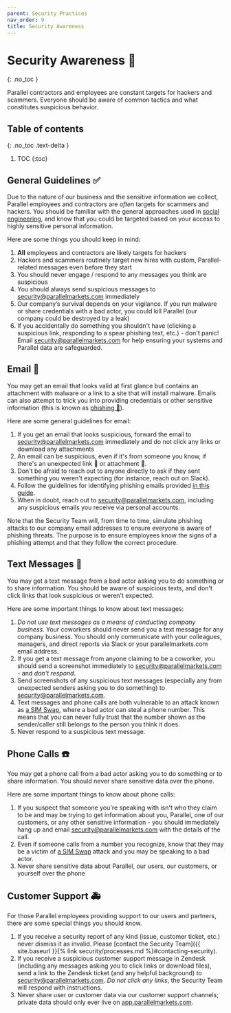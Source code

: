 ```yaml
---
parent: Security Practices
nav_order: 9
title: Security Awareness
---
```

# Security Awareness :eyes:
{: .no_toc }

Parallel contractors and employees are constant targets for hackers and scammers.  Everyone should be aware of common tactics and what constitutes suspicious behavior.

## Table of contents
{: .no_toc .text-delta }

1. TOC
{:toc}

## General Guidelines :white_check_mark:
Due to the nature of our business and the sensitive information we collect, Parallel employees and contractors are *often* targets for scammers and hackers. You should be familiar with the general approaches used in [social engineering](https://en.wikipedia.org/wiki/Social_engineering_(security)), and know that you could be targeted based on your access to highly sensitive personal information.

Here are some things you should keep in mind:
 1. **All** employees and contractors are likely targets for hackers
 1. Hackers and scammers routinely target new hires with custom, Parallel-related messages even before they start
 1. You should never engage / respond to any messages you think are suspicious
 1. You should always send suspicious messages to [security@parallelmarkets.com](mailto:security@parallelmarkets.com) immediately
 1. Our company’s survival depends on your vigilance. If you run malware or share credentials with a bad actor, you could kill Parallel (our company could be destroyed by a leak)
 1. If you accidentally do something you shouldn't have (clicking a suspicious link, responding to a spear phishing text, etc.) - don't panic! Email [security@parallelmarkets.com](mailto:security@parallelmarkets.com) for help ensuring your systems and Parallel data are safeguarded.

## Email :email:

You may get an email that looks valid at first glance but contains an attachment with malware or a link to a site that will install malware. Emails can also attempt to trick you into providing credentials or other sensitive information (this is known as [phishing :fishing_pole_and_fish:](https://en.wikipedia.org/wiki/Social_engineering_(security)#Phishing)).

Here are some general guidelines for email:

1. If you get an email that looks suspicious, forward the email to [security@parallelmarkets.com](mailto:security@parallelmarkets.com) immediately and do not click any links or download any attachments
1. An email can be suspicious, even if it's from someone you know, if there's an unexpected link :link: or attachment :file_folder:.
1. Don't be afraid to reach out to anyone directly to ask if they sent something you weren't expecting (for instance, reach out on Slack).
1. Follow the guidelines for identifying phishing emails provided [in this guide](https://www.itgovernance.co.uk/blog/5-ways-to-detect-a-phishing-email).
1. When in doubt, reach out to [security@parallelmarkets.com](mailto:security@parallelmarkets.com), including any suspicious emails you receive via personal accounts.

Note that the Security Team will, from time to time, simulate phishing attacks to our company email addresses to ensure everyone is aware of phishing threats. The purpose is to ensure employees know the signs of a phishing attempt and that they follow the correct procedure.

## Text Messages :iphone:

You may get a text message from a bad actor asking you to do something or to share information.  You should be aware of suspicious texts, and don't click links that look suspicious or weren't expected.

Here are some important things to know about text messages:
 1. _Do not use text messages as a means of conducting company business._ Your coworkers should never send you a text message for any company business. You should only communicate with your colleagues, managers, and direct reports via Slack or your parallelmarkets.com email address.
 1. If you get a text message from anyone claiming to be a coworker, you should send a screenshot immediately to [security@parallelmarkets.com](mailto:security@parallelmarkets.com) - and *don't respond*.
 1. Send screenshots of any suspicious text messages (especially any from unexpected senders asking you to do something) to [security@parallelmarkets.com](mailto:security@parallelmarkets.com).
 1. Text messages and phone calls are both vulnerable to an attack known as [a SIM Swap](https://www.wired.com/story/sim-swap-attack-defend-phone/), where a bad actor can steal a phone number. This means that you can never fully trust that the number shown as the sender/caller still belongs to the person you think it does.
 1. Never respond to a suspicious text message.

## Phone Calls :phone:

You may get a phone call from a bad actor asking you to do something or to share information.  You should never share sensitive data over the phone.

Here are some important things to know about phone calls:

 1. If you suspect that someone you're speaking with isn't who they claim to be and may be trying to get information about you, Parallel, one of our customers, or any other sensitive information - you should immediately hang up and email [security@parallelmarkets.com](mailto:security@parallelmarkets.com) with the details of the call.
 1. Even if someone calls from a number you recognize, know that they may be a victim of [a SIM Swap](https://www.wired.com/story/sim-swap-attack-defend-phone/) attack and you may be speaking to a bad actor.
 1. Never share sensitive data about Parallel, our users, our customers, or yourself over the phone

## Customer Support :ambulance:

For those Parallel employees providing support to our users and partners, there are some special things you should know.

 1. If you receive a security report of any kind (issue, customer ticket, etc.) never dismiss it as invalid. Please [contact the Security Team]({{ site.baseurl }}{% link security/processes.md %}#contacting-security).
 1. If you receive a suspicious customer support message in Zendesk (including any messages asking you to click links or download files), send a link to the Zendesk ticket (and any helpful background) to [security@parallelmarkets.com](mailto:security@parallelmarkets.com). _Do not click any links_, the Security Team will respond with instructions.
 1. Never share user or customer data via our customer support channels; private data should only ever live on [app.parallelmarkets.com](https://app.parallelmarkets.com).
